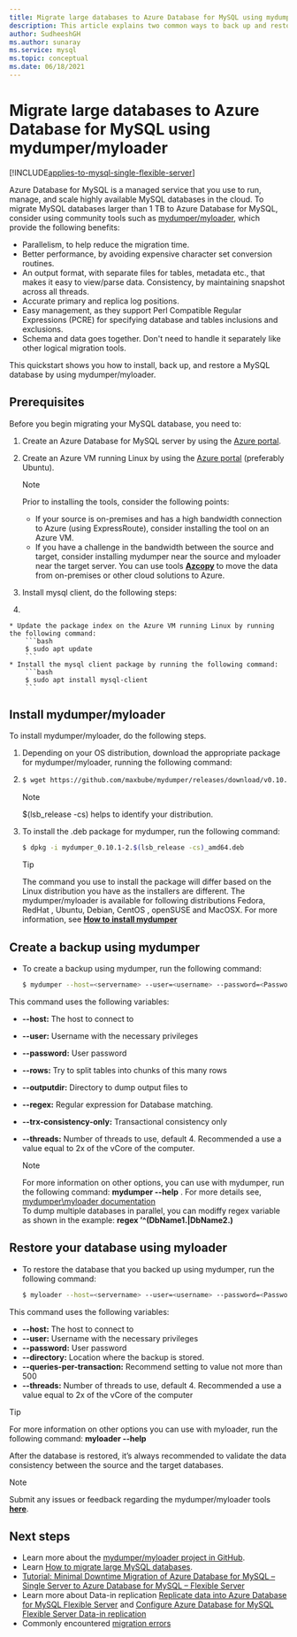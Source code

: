 ```yaml
---
title: Migrate large databases to Azure Database for MySQL using mydumper/myloader
description: This article explains two common ways to back up and restore databases in your Azure Database for MySQL, using tool mydumper/myloader
author: SudheeshGH
ms.author: sunaray
ms.service: mysql
ms.topic: conceptual
ms.date: 06/18/2021
---
```


# Migrate large databases to Azure Database for MySQL using mydumper/myloader

[!INCLUDE[applies-to-mysql-single-flexible-server](../includes/applies-to-mysql-single-flexible-server.md)]

Azure Database for MySQL is a managed service that you use to run, manage, and scale highly available MySQL databases in the cloud. To migrate MySQL databases larger than 1 TB to Azure Database for MySQL, consider using community tools such as [mydumper/myloader](https://centminmod.com/mydumper.html), which provide the following benefits:

* Parallelism, to help reduce the migration time.
* Better performance, by avoiding expensive character set conversion routines.
* An output format, with separate files for tables, metadata etc., that makes it easy to view/parse data. Consistency, by maintaining snapshot across all threads.
* Accurate primary and replica log positions.
* Easy management, as they support Perl Compatible Regular Expressions (PCRE) for specifying database and tables inclusions and exclusions.
* Schema and data goes together. Don't need to handle it separately like other logical migration tools.

This quickstart shows you how to install, back up, and restore a MySQL database by using mydumper/myloader.

## Prerequisites

Before you begin migrating your MySQL database, you need to:

1. Create an Azure Database for MySQL server by using the [Azure portal](../flexible-server/quickstart-create-server-portal.md).

2. Create an Azure VM running Linux by using the [Azure portal](../../virtual-machines/linux/quick-create-portal.md) (preferably Ubuntu).
    > [!Note]
    > Prior to installing the tools, consider the following points:
    >
    > * If your source is on-premises and has a high bandwidth connection to Azure (using ExpressRoute), consider installing the tool on an Azure VM.<br> 
    > * If you have a challenge in the bandwidth between the source and target, consider installing mydumper near the source and myloader near the target server. You can use tools **[Azcopy](../../storage/common/storage-use-azcopy-v10.md)** to move the data from on-premises or other cloud solutions to Azure.

3. Install mysql client, do the following steps:

4. 

    * Update the package index on the Azure VM running Linux by running the following command:
        ```bash
        $ sudo apt update
        ```
    * Install the mysql client package by running the following command:
        ```bash
        $ sudo apt install mysql-client
        ```

## Install mydumper/myloader

To install mydumper/myloader, do the following steps.

1. Depending on your OS distribution, download the appropriate package for mydumper/myloader, running the following command:
2. 
    ```bash
    $ wget https://github.com/maxbube/mydumper/releases/download/v0.10.1/mydumper_0.10.1-2.$(lsb_release -cs)_amd64.deb
    ```

    > [!Note]
    > $(lsb_release -cs) helps to identify your distribution.

3. To install the .deb package for mydumper, run the following command:

    ```bash
    $ dpkg -i mydumper_0.10.1-2.$(lsb_release -cs)_amd64.deb
    ```

    > [!Tip]
    > The command you use to install the package will differ based on the Linux distribution you have as the installers are different. The mydumper/myloader is available for following distributions Fedora, RedHat , Ubuntu, Debian, CentOS , openSUSE and MacOSX. For more information, see **[How to install mydumper](https://github.com/maxbube/mydumper#how-to-install-mydumpermyloader)**

## Create a backup using mydumper

* To create a backup using mydumper, run the following command:

    ```bash
    $ mydumper --host=<servername> --user=<username> --password=<Password> --outputdir=./backup --rows=100000 --compress --build-empty-files --threads=16 --compress-protocol --trx-consistency-only --ssl  --regex '^(<Db_name>\.)' -L mydumper-logs.txt
    ```

This command uses the following variables:

* **--host:** The host to connect to
* **--user:** Username with the necessary privileges 
* **--password:** User password
* **--rows:** Try to split tables into chunks of this many rows
* **--outputdir:** Directory to dump output files to
* **--regex:** Regular expression for Database matching.
* **--trx-consistency-only:** Transactional consistency only
* **--threads:** Number of threads to use, default 4. Recommended a use a value equal to 2x of the vCore of the computer.

    >[!Note] 
    >For more information on other options, you can use with mydumper, run the following command:
    **mydumper --help** . For more details see, [mydumper\myloader documentation](https://centminmod.com/mydumper.html)<br>
    >To dump multiple databases in parallel, you can modiffy regex variable as shown in the example:  **regex ’^(DbName1\.|DbName2\.)**

## Restore your database using myloader

* To restore the database that you backed up using mydumper, run the following command:

    ```bash
    $ myloader --host=<servername> --user=<username> --password=<Password> --directory=./backup --queries-per-transaction=500 --threads=16 --compress-protocol --ssl --verbose=3 -e 2>myloader-logs.txt
    ```

This command uses the following variables:

* **--host:** The host to connect to
* **--user:** Username with the necessary privileges 
* **--password:** User password
* **--directory:** Location where the backup is stored. 
* **--queries-per-transaction:** Recommend setting to value not more than 500
* **--threads:** Number of threads to use, default 4. Recommended a use a value equal to 2x of the vCore of the computer

> [!Tip]
> For more information on other options you can use with myloader, run the following command:
**myloader --help**

After the database is restored, it’s always recommended to validate the data consistency between the source and the target databases.

> [!Note]
> Submit any issues or feedback regarding the mydumper/myloader tools **[here](https://github.com/maxbube/mydumper/issues)**.

## Next steps

* Learn more about the [mydumper/myloader project in GitHub](https://github.com/maxbube/mydumper).
* Learn [How to migrate large MySQL databases](https://techcommunity.microsoft.com/t5/azure-database-for-mysql/best-practices-for-migrating-large-databases-to-azure-database/ba-p/1362699).
* [Tutorial: Minimal Downtime Migration of Azure Database for MySQL – Single Server to Azure Database for MySQL – Flexible Server](howto-migrate-single-flexible-minimum-downtime.md)
* Learn more about Data-in replication  [Replicate data into Azure Database for MySQL Flexible Server](../flexible-server/concepts-data-in-replication.md) and [Configure Azure Database for MySQL Flexible Server Data-in replication](../flexible-server/how-to-data-in-replication.md)
* Commonly encountered [migration errors](./how-to-troubleshoot-common-errors.md)